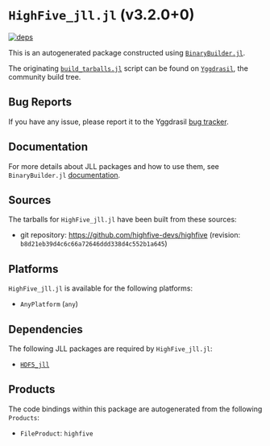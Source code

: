 # `HighFive_jll.jl` (v3.2.0+0)

[![deps](https://juliahub.com/docs/HighFive_jll/deps.svg)](https://juliahub.com/ui/Packages/General/HighFive_jll/)

This is an autogenerated package constructed using [`BinaryBuilder.jl`](https://github.com/JuliaPackaging/BinaryBuilder.jl).

The originating [`build_tarballs.jl`](https://github.com/JuliaPackaging/Yggdrasil/blob/6b11771cadee6d0751c0a0b762ee04520cfae6ba/H/HighFive/build_tarballs.jl) script can be found on [`Yggdrasil`](https://github.com/JuliaPackaging/Yggdrasil/), the community build tree.

## Bug Reports

If you have any issue, please report it to the Yggdrasil [bug tracker](https://github.com/JuliaPackaging/Yggdrasil/issues).

## Documentation

For more details about JLL packages and how to use them, see `BinaryBuilder.jl` [documentation](https://docs.binarybuilder.org/stable/jll/).

## Sources

The tarballs for `HighFive_jll.jl` have been built from these sources:

* git repository: https://github.com/highfive-devs/highfive (revision: `b8d21eb39d4c6c66a72646ddd338d4c552b1a645`)

## Platforms

`HighFive_jll.jl` is available for the following platforms:

* `AnyPlatform` (`any`)

## Dependencies

The following JLL packages are required by `HighFive_jll.jl`:

* [`HDF5_jll`](https://github.com/JuliaBinaryWrappers/HDF5_jll.jl)

## Products

The code bindings within this package are autogenerated from the following `Products`:

* `FileProduct`: `highfive`
